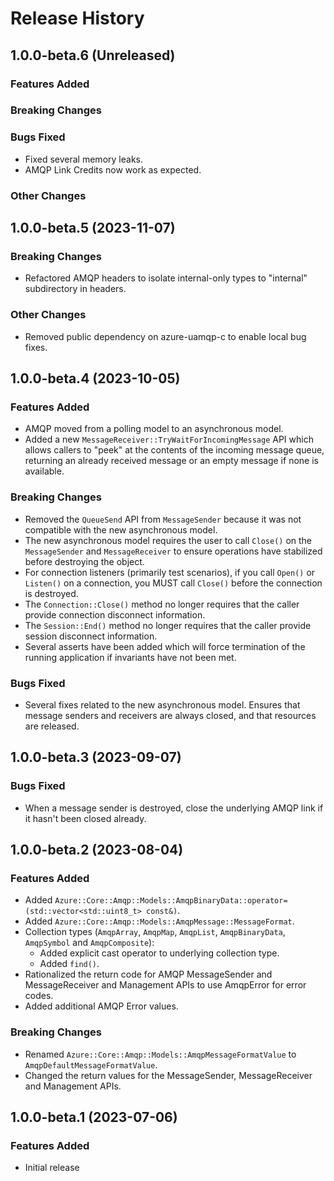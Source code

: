# Release History

## 1.0.0-beta.6 (Unreleased)

### Features Added

### Breaking Changes

### Bugs Fixed

- Fixed several memory leaks.
- AMQP Link Credits now work as expected.


### Other Changes

## 1.0.0-beta.5 (2023-11-07)

### Breaking Changes

- Refactored AMQP headers to isolate internal-only types to "internal" subdirectory in headers.

### Other Changes

- Removed public dependency on azure-uamqp-c to enable local bug fixes.

## 1.0.0-beta.4 (2023-10-05)

### Features Added

- AMQP moved from a polling model to an asynchronous model.
- Added a new `MessageReceiver::TryWaitForIncomingMessage` API which allows callers to "peek" at the contents of 
the incoming message queue, returning an already received message or an empty message if none is available.

### Breaking Changes

- Removed the `QueueSend` API from `MessageSender` because it was not compatible with the new asynchronous model.
- The new asynchronous model requires the user to call `Close()` on the `MessageSender` and `MessageReceiver` 
to ensure operations have stabilized before destroying the object.
- For connection listeners (primarily test scenarios), if you call `Open()` or `Listen()` on a connection, you MUST call `Close()` 
before the connection is destroyed.
- The `Connection::Close()` method no longer requires that the caller provide connection disconnect information.
- The `Session::End()` method no longer requires that the caller provide session disconnect information.
- Several asserts have been added which will force termination of the running application if invariants have not been met.

### Bugs Fixed

- Several fixes related to the new asynchronous model. Ensures that message senders and receivers are always closed, 
and that resources are released.

## 1.0.0-beta.3 (2023-09-07)

### Bugs Fixed

- When a message sender is destroyed, close the underlying AMQP link if it hasn't been closed already.

## 1.0.0-beta.2 (2023-08-04)

### Features Added

- Added `Azure::Core::Amqp::Models::AmqpBinaryData::operator=(std::vector<std::uint8_t> const&)`.
- Added `Azure::Core::Amqp::Models::AmqpMessage::MessageFormat`.
- Collection types (`AmqpArray`, `AmqpMap`, `AmqpList`, `AmqpBinaryData`, `AmqpSymbol` and `AmqpComposite`):
  - Added explicit cast operator to underlying collection type.
  - Added `find()`.
- Rationalized the return code for AMQP MessageSender and MessageReceiver and Management APIs to use AmqpError for error codes.
- Added additional AMQP Error values.

### Breaking Changes

- Renamed `Azure::Core::Amqp::Models::AmqpMessageFormatValue` to `AmqpDefaultMessageFormatValue`.
- Changed the return values for the MessageSender, MessageReceiver and Management APIs.

## 1.0.0-beta.1 (2023-07-06)

### Features Added

- Initial release
